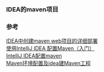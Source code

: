 ### IDEA的maven项目





### 参考
[IDEA中创建maven web项目的详细部署](https://www.cnblogs.com/1314wamm/p/7475771.html)  
[使用IntelliJ IDEA 配置Maven（入门）](https://www.cnblogs.com/sigm/p/6035155.html)  
[IntelliJ IDEA配置maven](https://blog.csdn.net/double_sweet1/article/details/79780308)  
[Maven环境配置及idea建Maven工程](https://blog.csdn.net/qq_37497322/article/details/78988378)    
